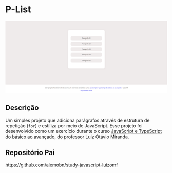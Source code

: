 # P-List
![Demo](docs/demo.png)

## Descrição
Um simples projeto que adiciona parágrafos através de estrutura de repetição (`for`) e estiliza por meio de JavaScript. Esse projeto foi desenvolvido como um exercício durante o curso [JavaScript e TypeScript do básico ao avançado](https://www.udemy.com/course/curso-de-javascript-moderno-do-basico-ao-avancado/learn/lecture/16342392?start=0#overview), do professor Luiz Otávio Miranda.

## Repositório Pai
https://github.com/alemobn/study-javascript-luizomf